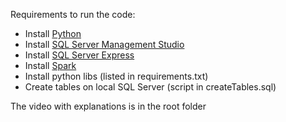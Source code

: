 Requirements to run the code:
- Install [Python](https://www.python.org/downloads/) 
- Install [SQL Server Management Studio](https://learn.microsoft.com/en-us/sql/ssms/download-sql-server-management-studio-ssms?view=sql-server-ver16)
- Install [SQL Server Express](https://www.microsoft.com/pt-br/sql-server/sql-server-downloads?rtc=1)
- Install [Spark](https://spark.apache.org/downloads.html)
- Install python libs (listed in requirements.txt)
- Create tables on local SQL Server (script in createTables.sql)

The video with explanations is in the root folder